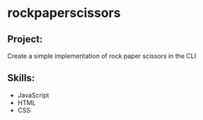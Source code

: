 # rockpaperscissors
## Project:
Create a simple implementation of rock paper scissors in the CLI

## Skills:
- JavaScript
- HTML
- CSS
